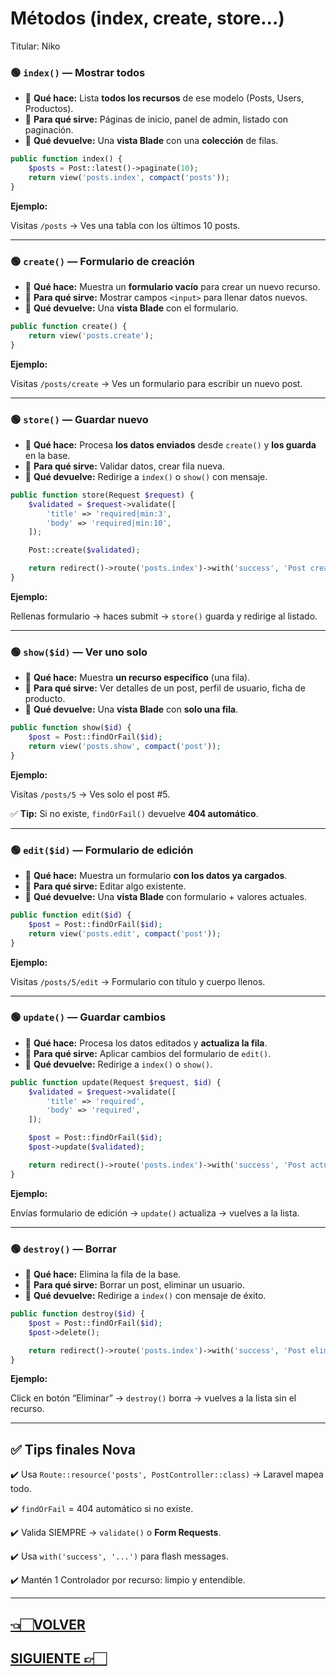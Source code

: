 # Métodos (index, create, store…)

Titular: Niko

### 🟢 **`index()` — Mostrar todos**

- 📌 **Qué hace:** Lista **todos los recursos** de ese modelo (Posts, Users, Productos).
- 📌 **Para qué sirve:** Páginas de inicio, panel de admin, listado con paginación.
- 📌 **Qué devuelve:** Una **vista Blade** con una **colección** de filas.

```php
public function index() {
    $posts = Post::latest()->paginate(10);
    return view('posts.index', compact('posts'));
}

```

**Ejemplo:**

Visitas `/posts` → Ves una tabla con los últimos 10 posts.

---

### 🟢 **`create()` — Formulario de creación**

- 📌 **Qué hace:** Muestra un **formulario vacío** para crear un nuevo recurso.
- 📌 **Para qué sirve:** Mostrar campos `<input>` para llenar datos nuevos.
- 📌 **Qué devuelve:** Una **vista Blade** con el formulario.

```php
public function create() {
    return view('posts.create');
}

```

**Ejemplo:**

Visitas `/posts/create` → Ves un formulario para escribir un nuevo post.

---

### 🟢 **`store()` — Guardar nuevo**

- 📌 **Qué hace:** Procesa **los datos enviados** desde `create()` y **los guarda** en la base.
- 📌 **Para qué sirve:** Validar datos, crear fila nueva.
- 📌 **Qué devuelve:** Redirige a `index()` o `show()` con mensaje.

```php
public function store(Request $request) {
    $validated = $request->validate([
        'title' => 'required|min:3',
        'body' => 'required|min:10',
    ]);

    Post::create($validated);

    return redirect()->route('posts.index')->with('success', 'Post creado!');
}

```

**Ejemplo:**

Rellenas formulario → haces submit → `store()` guarda y redirige al listado.

---

### 🟢 **`show($id)` — Ver uno solo**

- 📌 **Qué hace:** Muestra **un recurso específico** (una fila).
- 📌 **Para qué sirve:** Ver detalles de un post, perfil de usuario, ficha de producto.
- 📌 **Qué devuelve:** Una **vista Blade** con **solo una fila**.

```php
public function show($id) {
    $post = Post::findOrFail($id);
    return view('posts.show', compact('post'));
}

```

**Ejemplo:**

Visitas `/posts/5` → Ves solo el post #5.

✅ **Tip:** Si no existe, `findOrFail()` devuelve **404 automático**.

---

### 🟢 **`edit($id)` — Formulario de edición**

- 📌 **Qué hace:** Muestra un formulario **con los datos ya cargados**.
- 📌 **Para qué sirve:** Editar algo existente.
- 📌 **Qué devuelve:** Una **vista Blade** con formulario + valores actuales.

```php
public function edit($id) {
    $post = Post::findOrFail($id);
    return view('posts.edit', compact('post'));
}

```

**Ejemplo:**

Visitas `/posts/5/edit` → Formulario con título y cuerpo llenos.

---

### 🟢 **`update()` — Guardar cambios**

- 📌 **Qué hace:** Procesa los datos editados y **actualiza la fila**.
- 📌 **Para qué sirve:** Aplicar cambios del formulario de `edit()`.
- 📌 **Qué devuelve:** Redirige a `index()` o `show()`.

```php
public function update(Request $request, $id) {
    $validated = $request->validate([
        'title' => 'required',
        'body' => 'required',
    ]);

    $post = Post::findOrFail($id);
    $post->update($validated);

    return redirect()->route('posts.index')->with('success', 'Post actualizado!');
}

```

**Ejemplo:**

Envías formulario de edición → `update()` actualiza → vuelves a la lista.

---

### 🟢 **`destroy()` — Borrar**

- 📌 **Qué hace:** Elimina la fila de la base.
- 📌 **Para qué sirve:** Borrar un post, eliminar un usuario.
- 📌 **Qué devuelve:** Redirige a `index()` con mensaje de éxito.

```php
public function destroy($id) {
    $post = Post::findOrFail($id);
    $post->delete();

    return redirect()->route('posts.index')->with('success', 'Post eliminado!');
}

```

**Ejemplo:**

Click en botón “Eliminar” → `destroy()` borra → vuelves a la lista sin el recurso.

---

## ✅ **Tips finales Nova**

✔️ Usa `Route::resource('posts', PostController::class)` → Laravel mapea todo.

✔️ `findOrFail` = 404 automático si no existe.

✔️ Valida SIEMPRE → `validate()` o **Form Requests**.

✔️ Usa `with('success', '...')` para flash messages.

✔️ Mantén 1 Controlador por recurso: limpio y entendible.

---

## [👈🏻VOLVER](Resource%20Controllers%20y%20REST.md)

## [SIGUIENTE 👉🏻](índex%20Laravel%2012.md)